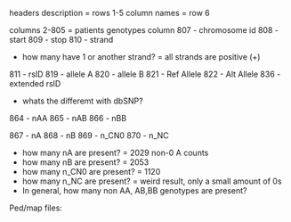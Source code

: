 headers description = rows 1-5 
column names = row 6

columns 2-805 = patients genotypes
column 807 - chromosome id
808 - start
809 - stop
810 - strand
- how many have 1 or another strand? = all strands are positive (+)

811 - rsID
819 - allele A
820 - allele B
821 - Ref Allele
822 - Alt Allele
836 - extended rsID
- whats the differemt with dbSNP?

864 - nAA
865 - nAB
866 - nBB

867 - nA
868 - nB
869 - n_CN0
870 - n_NC
- how many nA are present? = 2029 non-0 A counts
- how many nB are present? = 2053
- how many n_CN0 are present? = 1120
- how many n_NC are present? = weird result, only a small amount of 0s
- In general, how many non AA, AB,BB genotypes are present?

Ped/map files:
